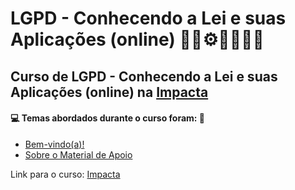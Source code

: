 # LGPD - Conhecendo a Lei e suas Aplicações (online) 🤖🎲⚙️🤯👨🏻‍💻
## Curso de LGPD - Conhecendo a Lei e suas Aplicações (online) na [Impacta](https://www.impacta.com.br/cursos/lgpd-conhecendo-a-lei-e-suas-aplicacoes-online)
#### 💻 Temas abordados durante o curso foram: 🚀

- [Bem-vindo(a)!]()
- [Sobre o Material de Apoio]()


Link para o curso: [Impacta](https://www.impacta.com.br/cursos/lgpd-conhecendo-a-lei-e-suas-aplicacoes-online)
